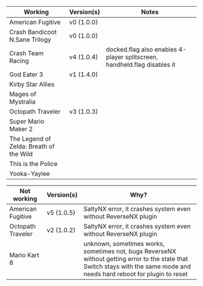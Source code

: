 | Working | Version(s) | Notes |
| ------------- | ------------- | ------------- |
| American Fugitive | v0 (1.0.0) |   |
| Crash Bandicoot N.Sane Trilogy | v0 (1.0.0) |   |
| Crash Team Racing | v4 (1.0.4) | docked.flag also enables 4-player splitscreen, handheld.flag disables it |
| God Eater 3 | v1 (1.4.0) |   |
| Kirby Star Allies |   |   |
| Mages of Mystralia |   |   |
| Octopath Traveler | v3 (1.0.3) |   |
| Super Mario Maker 2 |   |   |
| The Legend of Zelda: Breath of the Wild |   |   |
| This is the Police |   |   |
| Yooka-Yaylee |   |   |

| Not working | Version(s) | Why? |
| ------------- | ------------- | ------------- |
| American Fugitive | v5 (1.0.5) | SaltyNX error, it crashes system even without ReverseNX plugin |
| Octopath Traveler | v2 (1.0.2) | SaltyNX error, it crashes system even without ReverseNX plugin |
| Mario Kart 8 |   | unknown, sometimes works, sometimes not, bugs ReverseNX without getting error to the state that Switch stays with the same mode and needs hard reboot for plugin to reset |
